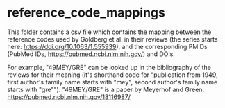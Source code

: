 # reference_code_mappings

This folder contains a csv file which contains the mapping between the reference codes used by Goldberg et al. in their reviews (the series starts here: https://doi.org/10.1063/1.555939), and the corresponding PMIDs (PubMed IDs, https://pubmed.ncbi.nlm.nih.gov/) and DOIs.

For example, "49MEY/GRE" can be looked up in the bibliography of the reviews for their meaning (it's shorthand code for "publication from 1949, first author's family name starts with "mey", second author's family name starts with "gre""). "49MEY/GRE" is a paper by Meyerhof and Green: https://pubmed.ncbi.nlm.nih.gov/18116987/
